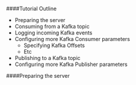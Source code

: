 ####Tutorial Outline
- Preparing the server
- Consuming from a Kafka topic
- Logging incoming Kafka events
- Configuring more Kafka Consumer parameters
    - Specifying Kafka Offsets
    - Etc
- Publishing to a Kafka topic
- Configuring more Kafka Publisher parameters

####Preparing the server





